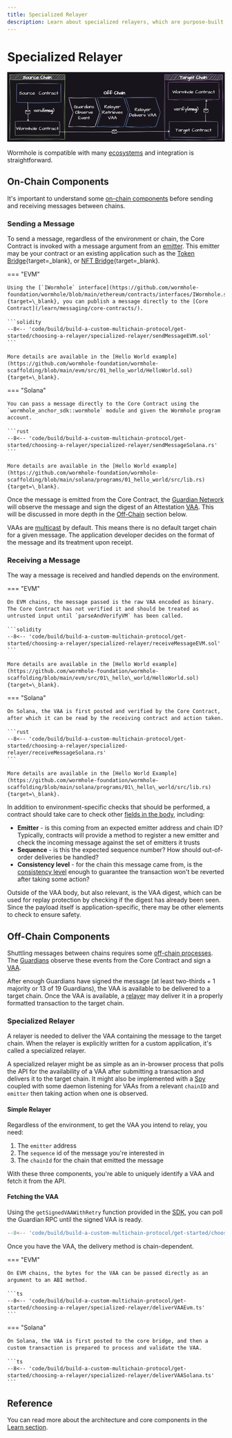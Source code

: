 ```yaml
---
title: Specialized Relayer
description: Learn about specialized relayers, which are purpose-built components within the Wormhole protocol, designed to relay messages for specific applications.
---
```


# Specialized Relayer

![Specialized Relayer](/images/build/build-a-custom-multichain-protocol/get-started/choosing-a-relayer/specialized-relayer/specialized-relayer-1.webp)

Wormhole is compatible with many [ecosystems](/build/start-building/supported-networks) and integration is straightforward.

## On-Chain Components

It's important to understand some [on-chain components](#) before sending and receiving messages between chains.

### Sending a Message

To send a message, regardless of the environment or chain, the Core Contract is invoked with a message argument from an [emitter](/learn/glossary/#emitter). This emitter may be your contract or an existing application such as the [Token Bridge](https://github.com/wormhole-foundation/wormhole/blob/main/whitepapers/0003\_token\_bridge.md){target=\_blank}, or [NFT Bridge](https://github.com/wormhole-foundation/wormhole/blob/main/whitepapers/0006\_nft\_bridge.md){target=\_blank}.

=== "EVM"

    Using the [`IWormhole` interface](https://github.com/wormhole-foundation/wormhole/blob/main/ethereum/contracts/interfaces/IWormhole.sol){target=\_blank}, you can publish a message directly to the [Core Contract](/learn/messaging/core-contracts/).

    ```solidity
    --8<-- 'code/build/build-a-custom-multichain-protocol/get-started/choosing-a-relayer/specialized-relayer/sendMessageEVM.sol'
    ```

    More details are available in the [Hello World example](https://github.com/wormhole-foundation/wormhole-scaffolding/blob/main/evm/src/01_hello_world/HelloWorld.sol){target=\_blank}.

=== "Solana"

    You can pass a message directly to the Core Contract using the `wormhole_anchor_sdk::wormhole` module and given the Wormhole program account.

    ```rust
    --8<-- 'code/build/build-a-custom-multichain-protocol/get-started/choosing-a-relayer/specialized-relayer/sendMessageSolana.rs'
    ```

    More details are available in the [Hello World example](https://github.com/wormhole-foundation/wormhole-scaffolding/blob/main/solana/programs/01_hello_world/src/lib.rs){target=\_blank}.

Once the message is emitted from the Core Contract, the [Guardian Network](/learn/infrastructure/guardians/) will observe the message and sign the digest of an Attestation [VAA](/learn/infrastructure/vaas/). This will be discussed in more depth in the [Off-Chain](#off-chain) section below.

VAAs are [multicast](/learn/messaging/core-contracts/#multicast) by default. This means there is no default target chain for a given message. The application developer decides on the format of the message and its treatment upon receipt.

### Receiving a Message

The way a message is received and handled depends on the environment.

=== "EVM"

    On EVM chains, the message passed is the raw VAA encoded as binary. The Core Contract has not verified it and should be treated as untrusted input until `parseAndVerifyVM` has been called.

    ```solidity
    --8<-- 'code/build/build-a-custom-multichain-protocol/get-started/choosing-a-relayer/specialized-relayer/receiveMessageEVM.sol'
    ```

    More details are available in the [Hello World example](https://github.com/wormhole-foundation/wormhole-scaffolding/blob/main/evm/src/01\_hello\_world/HelloWorld.sol){target=\_blank}.

=== "Solana"

    On Solana, the VAA is first posted and verified by the Core Contract, after which it can be read by the receiving contract and action taken.

    ```rust
    --8<-- 'code/build/build-a-custom-multichain-protocol/get-started/choosing-a-relayer/specialized-relayer/receiveMessageSolana.rs'
    ```

    More details are available in the [Hello World Example](https://github.com/wormhole-foundation/wormhole-scaffolding/blob/main/solana/programs/01\_hello\_world/src/lib.rs){target=\_blank}.


In addition to environment-specific checks that should be performed, a contract should take care to check other [fields in the body](/learn/infrastructure/vaas/), including:

- **Emitter** - is this coming from an expected emitter address and chain ID? Typically, contracts will provide a method to register a new emitter and check the incoming message against the set of emitters it trusts
- **Sequence** - is this the expected sequence number? How should out-of-order deliveries be handled?
- **Consistency level** - for the chain this message came from, is the [consistency level](/build/reference/consistency-levels/) enough to guarantee the transaction won't be reverted after taking some action?

Outside of the VAA body, but also relevant, is the VAA digest, which can be used for replay protection by checking if the digest has already been seen. Since the payload itself is application-specific, there may be other elements to check to ensure safety.

## Off-Chain Components

Shuttling messages between chains requires some [off-chain processes](/learn/architecture/#off-chain-components). The [Guardians](/learn/infrastructure/guardians/) observe these events from the Core Contract and sign a [VAA](/learn/infrastructure/vaas/).

After enough Guardians have signed the message (at least two-thirds + 1 majority or 13 of 19 Guardians), the VAA is available to be delivered to a target chain. Once the VAA is available, a [relayer](/learn/infrastructure/relayer/) may deliver it in a properly formatted transaction to the target chain.

### Specialized Relayer

A relayer is needed to deliver the VAA containing the message to the target chain. When the relayer is explicitly written for a custom application, it's called a specialized relayer.

A specialized relayer might be as simple as an in-browser process that polls the API for the availability of a VAA after submitting a transaction and delivers it to the target chain. It might also be implemented with a [Spy](/learn/infrastructure/spy/) coupled with some daemon listening for VAAs from a relevant `chainID` and `emitter` then taking action when one is observed.

#### Simple Relayer

Regardless of the environment, to get the VAA you intend to relay, you need:

1. The `emitter` address
2. The `sequence` id of the message you're interested in
3. The `chainId` for the chain that emitted the message

With these three components, you're able to uniquely identify a VAA and fetch it from the API.

#### Fetching the VAA

Using the `getSignedVAAWithRetry` function provided in the [SDK](/build/build-apps/wormhole-sdk/), you can poll the Guardian RPC until the signed VAA is ready.

```ts
--8<-- 'code/build/build-a-custom-multichain-protocol/get-started/choosing-a-relayer/specialized-relayer/getVAA.ts'
```

Once you have the VAA, the delivery method is chain-dependent.

=== "EVM"

    On EVM chains, the bytes for the VAA can be passed directly as an argument to an ABI method.

    ```ts
    --8<-- 'code/build/build-a-custom-multichain-protocol/get-started/choosing-a-relayer/specialized-relayer/deliverVAAEvm.ts'
    ```

=== "Solana"

    On Solana, the VAA is first posted to the core bridge, and then a custom transaction is prepared to process and validate the VAA. 

    ```ts
    --8<-- 'code/build/build-a-custom-multichain-protocol/get-started/choosing-a-relayer/specialized-relayer/deliverVAASolana.ts'
    ```

<!-- See the [Specialized Relayer Tutorial](#) for a detailed guide. -->

## Reference

You can read more about the architecture and core components in the [Learn section](/learn/architecture/).